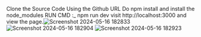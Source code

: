 Clone the Source Code Using the Github URL
Do npm install and install the node_modules
RUN CMD :_  npm run dev
visit http://localhost:3000 and view the page.![Screenshot 2024-05-16 182833](https://github.com/sayan892/Webskitters_Next_Js/assets/64148552/567e35a5-bb70-4bcf-bf7a-dfe65f9bee1e)
![Screenshot 2024-05-16 182904](https://github.com/sayan892/Webskitters_Next_Js/assets/64148552/404d0e29-a591-48a2-a3b3-fd1217a2a88c)
![Screenshot 2024-05-16 182923](https://github.com/sayan892/Webskitters_Next_Js/assets/64148552/e628ce41-ef16-435d-b827-b52953adbe9e)
